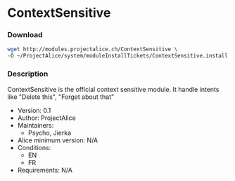 # ContextSensitive

### Download
```bash
wget http://modules.projectalice.ch/ContextSensitive \
-O ~/ProjectAlice/system/moduleInstallTickets/ContextSensitive.install
```

### Description
ContextSensitive is the official context sensitive module. It handle intents like "Delete this", "Forget about that"

- Version: 0.1
- Author: ProjectAlice
- Maintainers:
  - Psycho, Jierka
- Alice minimum version: N/A
- Conditions:
  - EN
  - FR
- Requirements: N/A
